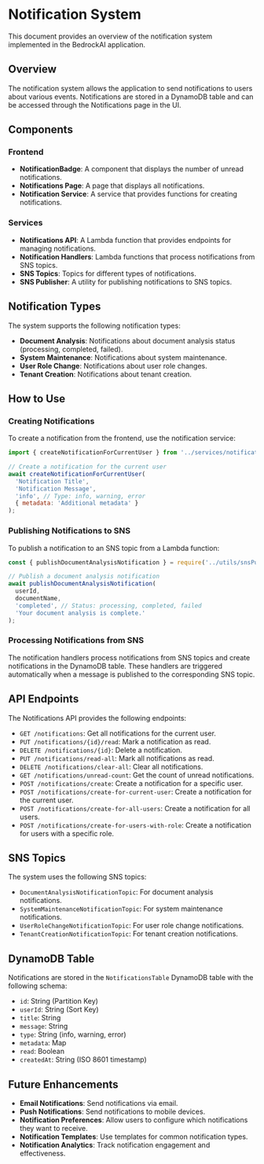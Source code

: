# Notification System

This document provides an overview of the notification system implemented in the BedrockAI application.

## Overview

The notification system allows the application to send notifications to users about various events. Notifications are stored in a DynamoDB table and can be accessed through the Notifications page in the UI.

## Components

### Frontend

- **NotificationBadge**: A component that displays the number of unread notifications.
- **Notifications Page**: A page that displays all notifications.
- **Notification Service**: A service that provides functions for creating notifications.

### Services

- **Notifications API**: A Lambda function that provides endpoints for managing notifications.
- **Notification Handlers**: Lambda functions that process notifications from SNS topics.
- **SNS Topics**: Topics for different types of notifications.
- **SNS Publisher**: A utility for publishing notifications to SNS topics.

## Notification Types

The system supports the following notification types:

- **Document Analysis**: Notifications about document analysis status (processing, completed, failed).
- **System Maintenance**: Notifications about system maintenance.
- **User Role Change**: Notifications about user role changes.
- **Tenant Creation**: Notifications about tenant creation.

## How to Use

### Creating Notifications

To create a notification from the frontend, use the notification service:

```javascript
import { createNotificationForCurrentUser } from '../services/notificationService';

// Create a notification for the current user
await createNotificationForCurrentUser(
  'Notification Title',
  'Notification Message',
  'info', // Type: info, warning, error
  { metadata: 'Additional metadata' }
);
```

### Publishing Notifications to SNS

To publish a notification to an SNS topic from a Lambda function:

```javascript
const { publishDocumentAnalysisNotification } = require('../utils/snsPublisher');

// Publish a document analysis notification
await publishDocumentAnalysisNotification(
  userId,
  documentName,
  'completed', // Status: processing, completed, failed
  'Your document analysis is complete.'
);
```

### Processing Notifications from SNS

The notification handlers process notifications from SNS topics and create notifications in the DynamoDB table. These handlers are triggered automatically when a message is published to the corresponding SNS topic.

## API Endpoints

The Notifications API provides the following endpoints:

- `GET /notifications`: Get all notifications for the current user.
- `PUT /notifications/{id}/read`: Mark a notification as read.
- `DELETE /notifications/{id}`: Delete a notification.
- `PUT /notifications/read-all`: Mark all notifications as read.
- `DELETE /notifications/clear-all`: Clear all notifications.
- `GET /notifications/unread-count`: Get the count of unread notifications.
- `POST /notifications/create`: Create a notification for a specific user.
- `POST /notifications/create-for-current-user`: Create a notification for the current user.
- `POST /notifications/create-for-all-users`: Create a notification for all users.
- `POST /notifications/create-for-users-with-role`: Create a notification for users with a specific role.

## SNS Topics

The system uses the following SNS topics:

- `DocumentAnalysisNotificationTopic`: For document analysis notifications.
- `SystemMaintenanceNotificationTopic`: For system maintenance notifications.
- `UserRoleChangeNotificationTopic`: For user role change notifications.
- `TenantCreationNotificationTopic`: For tenant creation notifications.

## DynamoDB Table

Notifications are stored in the `NotificationsTable` DynamoDB table with the following schema:

- `id`: String (Partition Key)
- `userId`: String (Sort Key)
- `title`: String
- `message`: String
- `type`: String (info, warning, error)
- `metadata`: Map
- `read`: Boolean
- `createdAt`: String (ISO 8601 timestamp)

## Future Enhancements

- **Email Notifications**: Send notifications via email.
- **Push Notifications**: Send notifications to mobile devices.
- **Notification Preferences**: Allow users to configure which notifications they want to receive.
- **Notification Templates**: Use templates for common notification types.
- **Notification Analytics**: Track notification engagement and effectiveness. 